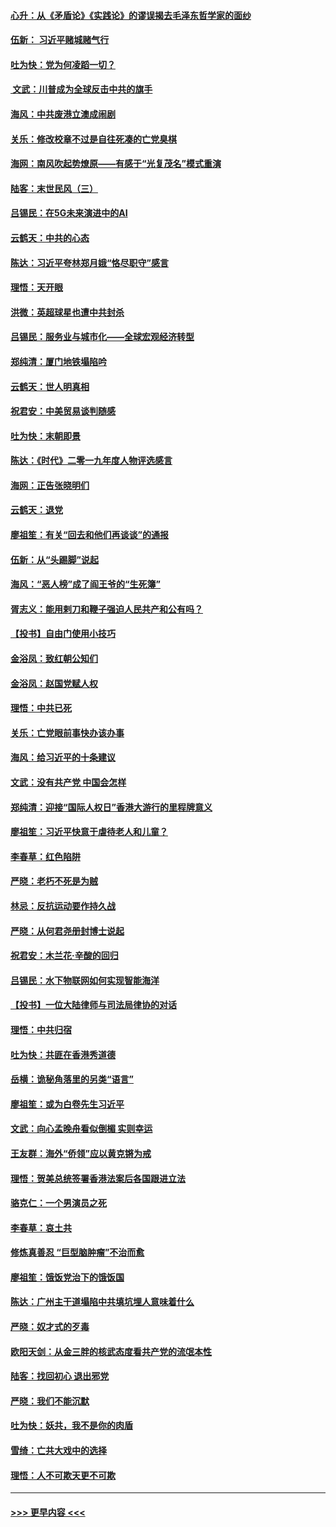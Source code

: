 #### [心升：从《矛盾论》《实践论》的谬误揭去毛泽东哲学家的面纱](../pages/nsc993/n11736962.md?t=12212001) 
#### [伍新： 习近平赌城赌气行](../pages/nsc993/n11736929.md?t=12212001) 
#### [吐为快：党为何凌蹈一切？](../pages/nsc993/n11736915.md?t=12212001) 
#### [ 文武：川普成为全球反击中共的旗手](../pages/nsc993/n11736882.md?t=12212001) 
#### [海风：中共废港立澳成闹剧](../pages/nsc993/n11735857.md?t=12212001) 
#### [关乐：修改校章不过是自往死凑的亡党臭棋](../pages/nsc993/n11735097.md?t=12212001) 
#### [海网：南风吹起势燎原——有感于“光复茂名”模式重演](../pages/nsc993/n11732308.md?t=12212001) 
#### [陆客：末世民风（三）](../pages/nsc993/n11732211.md?t=12212001) 
#### [吕锡民：在5G未来演进中的AI](../pages/nsc993/n11730010.md?t=12212001) 
#### [云鹤天：中共的心态](../pages/nsc993/n11729906.md?t=12212001) 
#### [陈达：习近平夸林郑月娥“恪尽职守”感言](../pages/nsc993/n11729881.md?t=12212001) 
#### [理悟：天开眼](../pages/nsc993/n11729699.md?t=12212001) 
#### [洪微：英超球星也遭中共封杀](../pages/nsc993/n11727243.md?t=12212001) 
#### [吕锡民：服务业与城市化——全球宏观经济转型](../pages/nsc993/n11725845.md?t=12212001) 
#### [郑纯清：厦门地铁塌陷吟](../pages/nsc993/n11725813.md?t=12212001) 
#### [云鹤天：世人明真相](../pages/nsc993/n11725621.md?t=12212001) 
#### [祝君安：中美贸易谈判随感](../pages/nsc993/n11725609.md?t=12212001) 
#### [吐为快：末朝即景](../pages/nsc993/n11723365.md?t=12212001) 
#### [陈达：《时代》二零一九年度人物评选感言](../pages/nsc993/n11723337.md?t=12212001) 
#### [海网：正告张晓明们](../pages/nsc993/n11723228.md?t=12212001) 
#### [云鹤天：退党](../pages/nsc993/n11723056.md?t=12212001) 
#### [廖祖笙：有关“回去和他们再谈谈”的通报](../pages/nsc993/n11722442.md?t=12212001) 
#### [伍新：从“头踢脚”说起](../pages/nsc993/n11722429.md?t=12212001) 
#### [海风：“恶人榜”成了阎王爷的“生死簿”](../pages/nsc993/n11722272.md?t=12212001) 
#### [胥志义：能用剌刀和鞭子强迫人民共产和公有吗？](../pages/nsc993/n11720569.md?t=12212001) 
#### [【投书】自由门使用小技巧](../pages/nsc993/n11720180.md?t=12212001) 
#### [金浴凤：致红朝公知们](../pages/nsc993/n11720563.md?t=12212001) 
#### [金浴凤：赵国党赋人权](../pages/nsc993/n11720533.md?t=12212001) 
#### [理悟：中共已死](../pages/nsc993/n11720233.md?t=12212001) 
#### [关乐：亡党眼前事快办该办事](../pages/nsc993/n11719160.md?t=12212001) 
#### [海风：给习近平的十条建议](../pages/nsc993/n11717616.md?t=12212001) 
#### [文武：没有共产党 中国会怎样](../pages/nsc993/n11717584.md?t=12212001) 
#### [郑纯清：迎接“国际人权日”香港大游行的里程牌意义](../pages/nsc993/n11717417.md?t=12212001) 
#### [廖祖笙：习近平快意于虐待老人和儿童？](../pages/nsc993/n11715313.md?t=12212001) 
#### [李春草：红色陷阱](../pages/nsc993/n11715029.md?t=12212001) 
#### [严晓：老朽不死是为贼](../pages/nsc993/n11712910.md?t=12212001) 
#### [林忌：反抗运动要作持久战](../pages/nsc993/n11712623.md?t=12212001) 
#### [严晓：从何君尧册封博士说起](../pages/nsc993/n11712465.md?t=12212001) 
#### [祝君安：木兰花·辛酸的回归](../pages/nsc993/n11712381.md?t=12212001) 
#### [吕锡民：水下物联网如何实现智能海洋](../pages/nsc993/n11711158.md?t=12212001) 
#### [【投书】一位大陆律师与司法局律协的对话](../pages/nsc993/n11709675.md?t=12212001) 
#### [理悟：中共归宿](../pages/nsc993/n11710059.md?t=12212001) 
#### [吐为快：共匪在香港秀道德](../pages/nsc993/n11709979.md?t=12212001) 
#### [岳横：诡秘角落里的另类“语言”](../pages/nsc993/n11709792.md?t=12212001) 
#### [廖祖笙：或为白卷先生习近平](../pages/nsc993/n11708330.md?t=12212001) 
#### [文武：向心孟晚舟看似倒楣 实则幸运](../pages/nsc993/n11708236.md?t=12212001) 
#### [王友群：海外“侨领”应以黄克锵为戒](../pages/nsc993/n11706176.md?t=12212001) 
#### [理悟：贺美总统签署香港法案后各国跟进立法](../pages/nsc993/n11706853.md?t=12212001) 
#### [骆克仁：一个男演员之死](../pages/nsc993/n11706677.md?t=12212001) 
#### [李春草：哀土共](../pages/nsc993/n11706255.md?t=12212001) 
#### [修炼真善忍 “巨型脑肿瘤”不治而愈](../pages/nsc993/n11705340.md?t=12212001) 
#### [廖祖笙：饿饭党治下的饿饭国](../pages/nsc993/n11705085.md?t=12212001) 
#### [陈达：广州主干道塌陷中共填坑埋人意味着什么](../pages/nsc993/n11705046.md?t=12212001) 
#### [严晓：奴才式的歹毒](../pages/nsc993/n11704826.md?t=12212001) 
#### [欧阳天剑：从金三胖的核武态度看共产党的流氓本性](../pages/nsc993/n11702238.md?t=12212001) 
#### [陆客：找回初心 退出邪党](../pages/nsc993/n11702213.md?t=12212001) 
#### [严晓：我们不能沉默](../pages/nsc993/n11702110.md?t=12212001) 
#### [吐为快：妖共，我不是你的肉盾](../pages/nsc993/n11701366.md?t=12212001) 
#### [雪绮：亡共大戏中的选择](../pages/nsc993/n11699922.md?t=12212001) 
#### [理悟：人不可欺天更不可欺](../pages/nsc993/n11699657.md?t=12212001) 

----
#### [ >>> 更早内容 <<< ](../indexes/nsc993-earlier.md)
